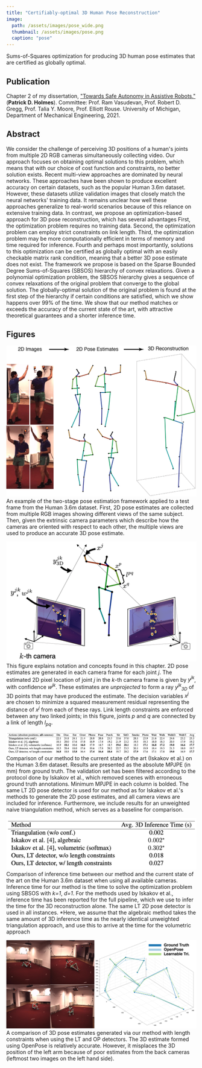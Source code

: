 ```yaml
---
title: "Certifiably-optimal 3D Human Pose Reconstruction"
image: 
  path: /assets/images/pose_wide.png
  thumbnail: /assets/images/pose.png
  caption: "pose"
---
```


Sums-of-Squares optimization for producing 3D human pose estimates that are certified as globally optimal.

## Publication

Chapter 2 of my dissertation, ["Towards Safe Autonomy in Assistive Robots."](https://dx.doi.org/10.7302/2867) (**Patrick D. Holmes**). Committee: Prof. Ram Vasudevan, Prof. Robert D. Gregg, Prof. Talia Y. Moore, Prof. Elliott Rouse. University of Michigan, Department of Mechanical Engineering, 2021.

## Abstract
We consider the challenge of perceiving 3D positions of a human's joints from multiple 2D RGB cameras simultaneously collecting video.
Our approach focuses on obtaining optimal solutions to this problem, which means that with our choice of cost function and constraints, no better solution exists.
Recent multi-view approaches are dominated by neural networks.
These approaches have been shown to produce excellent accuracy on certain datasets, such as the popular Human 3.6m dataset.
However, these datasets utilize validation images that closely match the neural networks' training data.
It remains unclear how well these approaches generalize to real-world scenarios because of this reliance on extensive training data.
In contrast, we propose an optimization-based approach for 3D pose reconstruction, which has several advantages
First, the optimization problem requires no training data.
Second, the optimization problem can employ strict constraints on link length.
Third, the optimization problem may be more computationally efficient in terms of memory and time required for inference.
Fourth and perhaps most importantly, solutions to this optimization can be certified as globally optimal with an easily checkable matrix rank condition, meaning that a better 3D pose estimate does not exist.
The framework we propose is based on the Sparse Bounded Degree Sums-of-Squares (SBSOS) hierarchy of convex relaxations.
Given a polynomial optimization problem, the SBSOS hierarchy gives a sequence of convex relaxations of the original problem that converge to the global solution.
The globally-optimal solution of the original problem is found at the first step of the hierarchy if certain conditions are satisfied, which we show happens over 99% of the time.
We show that our method matches or exceeds the accuracy of the current state of the art, with attractive theoretical guarantees and a shorter inference time.

## Figures

![intro_fig](/assets/images/pose/pose_intro_fig.png)
An example of the two-stage pose estimation framework applied to a test frame from the Human 3.6m dataset.
First, 2D pose estimates are collected from multiple RGB images showing different views of the same subject.
Then, given the extrinsic camera parameters which describe how the cameras are oriented with respect to each other, the multiple views are used to produce an accurate 3D pose estimate.

![notation](/assets/images/pose/pose_notation.png)
This figure explains notation and concepts found in this chapter.
2D pose estimates are generated in each camera frame for each joint *j*.
The estimated 2D pixel location of joint *j* in the *k*-th camera frame is given by *y<sup>jk</sup>*, with confidence *w<sup>jk</sup>*.
These estimates are *unprojected* to form a ray *y<sup>jk</sup><sub>3D</sub>* of 3D points that may have produced the estimate.
The decision variables *x<sup>j</sup>* are chosen to minimize a squared measurement residual representing the distance of *x<sup>j</sup>* from each of these rays.
Link length constraints are enforced between any two linked joints; in this figure, joints *p* and *q* are connected by a link of length *l<sub>pq</sub>*. 

![results](/assets/images/pose/pose_results.png)
Comparison of our method to the current state of the art (Iskakov et al.) on the Human 3.6m dataset.
Results are presented as the absolute MPJPE (in mm) from ground truth. 
The validation set has been filtered according to the protocol done by Iskakov et al., which removed scenes with erroneous ground truth annotations.
Minimum MPJPE in each column is bolded.
The same LT 2D pose detector is used for our method as for Iskakov et al.'s methods to generate the 2D pose estimates, and all camera views are included for inference.
Furthermore, we include results for an unweighted naive triangulation method, which serves as a baseline for comparison.

![results](/assets/images/pose/pose_timing.png)
Comparison of inference time between our method and the current state of the art on the Human 3.6m dataset when using all available cameras.
Inference time for our method is the time to solve the optimization problem using SBSOS with *k=1*, *d=1*.
For the methods used by Iskakov et al., inference time has been reported for the full pipeline, which we use to infer the time for the 3D reconstruction alone.
The same LT 2D pose detector is used in all instances.
*Here, we assume that the algebraic method takes the same amount of 3D inference time as the nearly identical unweighted triangulation approach, and use this to arrive at the time for the volumetric approach

![3D_comparison](/assets/images/pose/pose_3D_comparison.png)
A comparison of 3D pose estimates generated via our method with length constraints when using the LT and OP detectors.
The 3D estimate formed using OpenPose is relatively accurate.
However, it misplaces the 3D position of the left arm because of poor estimates from the back cameras (leftmost two images on the left hand side).